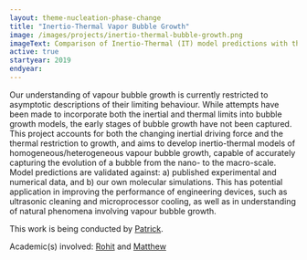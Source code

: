 ```yaml
---
layout: theme-nucleation-phase-change
title: "Inertio-Thermal Vapor Bubble Growth"
image: /images/projects/inertio-thermal-bubble-growth.png
imageText: Comparison of Inertio-Thermal (IT) model predictions with the inertial Rayleigh-Plesset equation (RP), the MRG model, and MD results.
active: true
startyear: 2019
endyear:
---
```


Our understanding of vapour bubble growth is currently restricted to asymptotic descriptions of their limiting behaviour. While attempts have been made to incorporate both the inertial and thermal limits into bubble growth models, the early stages of bubble growth have not been captured. This project accounts for both the changing inertial driving force and the thermal restriction to growth, and aims to develop inertio-thermal models of homogeneous/heterogeneous vapour bubble growth, capable of accurately capturing the evolution of a bubble from the nano- to the macro-scale. Model predictions are validated against: a) published experimental and numerical data, and b) our own molecular simulations. This has potential application in improving the performance of engineering devices, such as ultrasonic cleaning and microprocessor cooling, as well as in understanding of natural phenomena involving vapour bubble growth.

This work is being conducted by [Patrick](/team/sullivan-patrick). 

Academic(s) involved: [Rohit](/team/rohit-pillai) and [Matthew](/team/matthew-borg)
